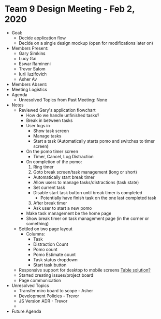 # Team 9 Design Meeting - Feb 2, 2020

- Goal:
  - Decide application flow
  - Decide on a single design mockup (open for modifications later on)
- Members Present:
  - Gary Simkins
  - Lucy Gai
  - Eswar Ramineni
  - Trevor Salom
  - Iurii Iuzifovich
  - Asher Av
- Members Absent:
- Meeting Logistics
- Agenda
  - Unresolved Topics from Past Meeting: None
- Notes
  - Reviewed Gary's application flowchart
    - How do we handle unfinished tasks?
    - Break in between tasks
    - User logs in
      - Show task screen
      - Manage tasks
      - Start a task (Automatically starts pomo and switches to timer screen)
    - On the pomo timer screen
      - Timer, Cancel, Log Distraction
    - On completion of the pomo:
      1. Ring timer
      2. Goto break screen/task management (long or short)
        - Automatically start break timer
        - Allow users to manage tasks/distractions (task state)
        - Set current task
        - Disable start task button until break timer is completed
          - Potentially have finish task on the one last completed task
      3. After break timer
        - Ask user to start a new pomo
    - Make task management be the home page
    - Show break timer on task management page (in the corner or something)
  - Settled on two page layout
    - Columns:
      - Task
      - Distraction Count
      - Pomo count
      - Pomo Estimate count
      - Task status dropdown
      - Start task button
  - Responsive support for desktop to mobile screens [Table solution?](https://medium.com/allenhwkim/mobile-friendly-table-b0cb066dbc0e)
  - Started creating issues/project board
  - Page communication
- Unresolved Topics
  - Transfer miro board to scope - Asher
  - Development Policies - Trevor
  - JS Version ADR - Trevor
  - 
- Future Agenda
